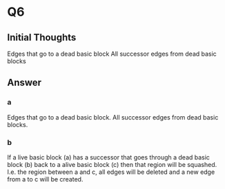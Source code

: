 # Q6

## Initial Thoughts

Edges that go to a dead basic block
All successor edges from dead basic blocks

## Answer

### a

Edges that go to a dead basic block.
All successor edges from dead basic blocks.

### b

If a live basic block (a) has a successor that goes through a dead basic block (b) back to a alive basic block (c) then that region will be squashed.
I.e. the region between a and c, all edges will be deleted and a new edge from a to c will be created.
